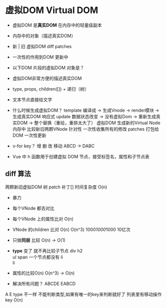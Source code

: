 # 虚拟DOM  Virtual DOM

- 虚拟DOM 是**真实DOM** 在内存中的轻量级副本
 - 内存中的对象（描述真实DOM）
 - 新 | 旧 虚拟DOM diff patches 
 - 一次性的作用到DOM 更新中
 
- 以下DOM 片段的虚拟DOM 对象是？
 - 虚拟DOM非常方便的描述真实DOM
 - type, props, children([]) + 递归（树）            
 - 文本节点直接给文字

- 什么时候生成虚拟DOM？
  template 编译成 -> 生成Vnode -> render模块 -> 生成真实DOM
  响应式 update 数据状态改变 -> 没有虚拟Dom -> 重新生成真实DOM -> 整个替换（重绘，重排太大了）
  虚拟DOM  生成新的Virtual Node 内存中 比较新旧两颗VNode 
  针对性 一次性收集所有的修改 patches 打包给 DOM 一次性更新

- v-for key？
增 删 改 移动
ABCD -> DABC

- Vue 中 h 函数用于创建虚拟 DOM 节点，接受标签名，属性和子节点表
## diff 算法
两颗新旧虚拟DOM 树
patch 补丁[]
时间复杂度 O(n)

- 暴力
 - 每个VNode 都去对比
 - 每个VNode 上的属性比对 O(n)
 - VNode 的children 比对 O(n)
 O(n^3)
 1000*1000*1000 10亿次

- 只做**同层** 比较 O(n) -> O(1)
- **type** 变了 就不再比较子节点
div          h2          
 ul            span 一个节点都没有
  li             
   li
- 属性的比较O(n)
O(n^3) -> O(n)

- 解决所有问题？
ABCDE  EABCD

A E type 不一样
不能判断类型,如果有唯一的key来判断就好了
列表里有移动操作
key O(n)
